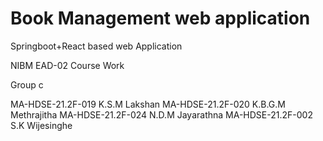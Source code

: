 # Book Management web application
 Springboot+React based web Application
 
 NIBM EAD-02 Course Work 
 
 Group c
 
MA-HDSE-21.2F-019 K.S.M Lakshan
MA-HDSE-21.2F-020 K.B.G.M Methrajitha
MA-HDSE-21.2F-024 N.D.M Jayarathna
MA-HDSE-21.2F-002 S.K Wijesinghe
 
